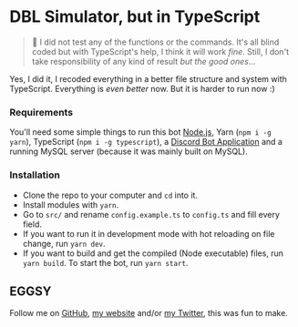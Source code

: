 ﻿# DBL Simulator, but in TypeScript

> 🚧 I did not test any of the functions or the commands. It's all blind coded but with TypeScript's help, I think it will work _fine_. Still, I don't take responsibility of any kind of result _but the good ones_...

Yes, I did it, I recoded everything in a better file structure and system with TypeScript. Everything is _even better_ now. But it is harder to run now :)

### Requirements

You'll need some simple things to run this bot [Node.js](https://nodejs.org), Yarn (`npm i -g yarn`), TypeScript (`npm i -g typescript`), a [Discord Bot Application](https://discordapp.com/developers/applications) and a running MySQL server (because it was mainly built on MySQL).

### Installation

- Clone the repo to your computer and `cd` into it.
- Install modules with `yarn`.
- Go to `src/` and rename `config.example.ts` to `config.ts` and fill every field.
- If you want to run it in development mode with hot reloading on file change, run `yarn dev`.
- If you want to build and get the compiled (Node executable) files, run `yarn build`. To start the bot, run `yarn start`.

## EGGSY

Follow me on [GitHub](https://github.com/eggsywashere), [my website](https://eggsy.xyz) and/or [my Twitter](https://twitter.com/eggsywashere), this was fun to make.
